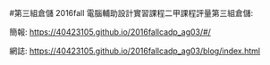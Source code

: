 #第三組倉儲
2016fall 電腦輔助設計實習課程二甲課程評量第三組倉儲:

簡報: https://40423105.github.io/2016fallcadp_ag03/#/

網誌: https://40423105.github.io/2016fallcadp_ag03/blog/index.html

